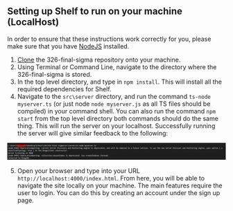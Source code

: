 ## Setting up Shelf to run on your machine (LocalHost)
In order to ensure that these instructions work correctly for you, please make sure that you have [NodeJS](https://www.nodejs.org/) installed.
1. [Clone](https://help.github.com/en/github/creating-cloning-and-archiving-repositories/cloning-a-repository) the 326-final-sigma repository onto your machine.
2. Using Terminal or Command Line, navigate to the directory where the 326-final-sigma is stored.
3. In the top level directory, and type in `npm install`. This will install all the required dependencies for Shelf.
4. Navigate to the `src\server` directory, and run the command `ts-node myserver.ts` (or just node `node myserver.js` as all TS files should be compiled) in your command shell. You can also run the command `npm start` from the top level directory both commands should do the same thing. This will run the server on your localhost. Successfully running the server will give similar feedback to the following:

![alt text](https://github.com/joepasquale/326-final-sigma/blob/master/docs/pictures/Screenshots/ts-node.PNG)

5. Open your browser and type into your URL `http://localhost:4000/index.html`. From here, you will be able to navigate the site locally on your machine. The main features require the user to login. You can do this by creating an account under the sign up page.
